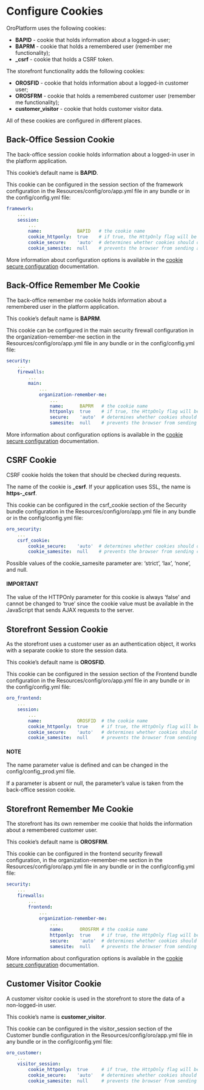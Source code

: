 <a id="dev-guide-setup-cookies-configuration"></a>

# Configure Cookies

OroPlatform uses the following cookies:

- **BAPID** - cookie that holds information about a logged-in user;
- **BAPRM** - cookie that holds a remembered user (remember me functionality);
- **\_csrf** - cookie that holds a CSRF token.

The storefront functionality adds the following cookies:

- **OROSFID**  - cookie that holds information about a logged-in customer user;
- **OROSFRM** - cookie that holds a remembered customer user (remember me functionality);
- **customer_visitor** - cookie that holds customer visitor data.

All of these cookies are configured in different places.

## Back-Office Session Cookie

The back-office session cookie holds information about a logged-in user in the platform application.

This cookie’s default name is **BAPID**.

This cookie can be configured in the session section of the framework configuration
in the Resources/config/oro/app.yml file in any bundle or in the config/config.yml file:

```yaml
framework:
    ...
    session:
        ...
        name:             BAPID   # the cookie name
        cookie_httponly:  true    # if true, the HttpOnly flag will be included in the HTTP response header
        cookie_secure:    'auto'  # determines whether cookies should only be sent over secure connections
        cookie_samesite:  null    # prevents the browser from sending a cookie along with cross-site requests
```

More information about configuration options is available in the <a href="https://symfony.com/doc/6.4/reference/configuration/framework.html#session" target="_blank">cookie secure configuration</a> documentation.

## Back-Office Remember Me Cookie

The back-office remember me cookie holds information about a remembered user in the platform application.

This cookie’s default name is **BAPRM**.

This cookie can be configured in the main security firewall configuration in the organization-remember-me section
in the Resources/config/oro/app.yml file in any bundle or in the config/config.yml file:

```yaml
security:
    ...
    firewalls:
        ...
        main:
            ...
            organization-remember-me:
                ...
                name:      BAPRM   # the cookie name
                httponly:  true    # if true, the HttpOnly flag will be included in the HTTP response header
                secure:    'auto'  # determines whether cookies should only be sent over secure connections
                samesite:  null    # prevents the browser from sending cookie along with cross-site requests
```

More information about configuration options is available in the <a href="https://symfony.com/doc/6.4/reference/configuration/framework.html#session" target="_blank">cookie secure configuration</a> documentation.

## CSRF Cookie

CSRF cookie holds the token that should be checked during requests.

The name of the cookie is **\_csrf**. If your application uses SSL, the name is **https-_csrf**.

This cookie can be configured in the csrf_cookie section of the Security bundle configuration
in the Resources/config/oro/app.yml file in any bundle or in the config/config.yml file:

```yaml
oro_security:
    ...
    csrf_cookie:
        cookie_secure:    'auto'  # determines whether cookies should only be sent over secure connections
        cookie_samesite:  null    # prevents the browser from sending cookie along with cross-site requests
```

Possible values of the cookie_samesite parameter are: ‘strict’, ‘lax’, ‘none’, and null.

#### IMPORTANT
The value of the HTTPOnly parameter for this cookie is always ‘false’ and cannot be changed to ‘true’ since the cookie value must be available in the JavaScript that sends AJAX requests to the server.

## Storefront Session Cookie

As the storefront uses a customer user as an authentication object, it works with a separate cookie to store the session data.

This cookie’s default name is **OROSFID**.

This cookie can be configured in the session section of the Frontend bundle configuration
in the Resources/config/oro/app.yml file in any bundle or in the config/config.yml file:

```yaml
oro_frontend:
    ...
    session:
        ...
        name:             OROSFID  # the cookie name
        cookie_httponly:  true     # if true, the HttpOnly flag will be included in the HTTP response header
        cookie_secure:    'auto'   # determines whether cookies should only be sent over secure connections
        cookie_samesite:  null     # prevents the browser from sending cookie along with cross-site requests
```

#### NOTE
The name parameter value is defined and can be changed in the config/config_prod.yml file.

If a parameter is absent or null, the parameter’s value is taken from the back-office session cookie.

## Storefront Remember Me Cookie

The storefront has its own remember me cookie that holds the information about a remembered customer user.

This cookie’s default name is **OROSFRM**.

This cookie can be configured in the frontend security firewall configuration, in the organization-remember-me section
in the Resources/config/oro/app.yml file in any bundle or in the config/config.yml file:

```yaml
security:
    ...
    firewalls:
        ...
        frontend:
            ...
            organization-remember-me:
                ...
                name:      OROSFRM # the cookie name
                httponly:  true    # if true, the HttpOnly flag will be included in the HTTP response header
                secure:    'auto'  # determines whether cookies should only be sent over secure connections
                samesite:  null    # prevents the browser from sending cookie along with cross-site requests
```

More information about configuration options is available in the <a href="https://symfony.com/doc/6.4/reference/configuration/framework.html#session" target="_blank">cookie secure configuration</a> documentation.

## Customer Visitor Cookie

A customer visitor cookie is used in the storefront to store the data of a non-logged-in user.

This cookie’s name is **customer_visitor**.

This cookie can be configured in the visitor_session section of the Customer bundle configuration
in the Resources/config/oro/app.yml file in any bundle or in the config/config.yml file:

```yaml
oro_customer:
    ...
    visitor_session:
        cookie_httponly:  true     # if true, the HttpOnly flag will be included in the HTTP response header
        cookie_secure:    'auto'   # determines whether cookies should only be sent over secure connections
        cookie_samesite:  null     # prevents the browser from sending a cookie along with cross-site requests
```

<!-- Frontend -->
